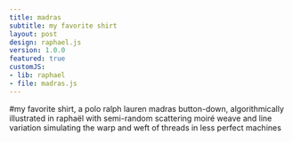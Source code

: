 ```yaml
---
title: madras
subtitle: my favorite shirt
layout: post
design: raphael.js
version: 1.0.0
featured: true
customJS:
- lib: raphael
- file: madras.js
---
```


#my favorite shirt, a polo ralph lauren madras button-down, algorithmically illustrated in raphaël with semi-random scattering moiré weave and line variation simulating the warp and weft of threads in less perfect machines